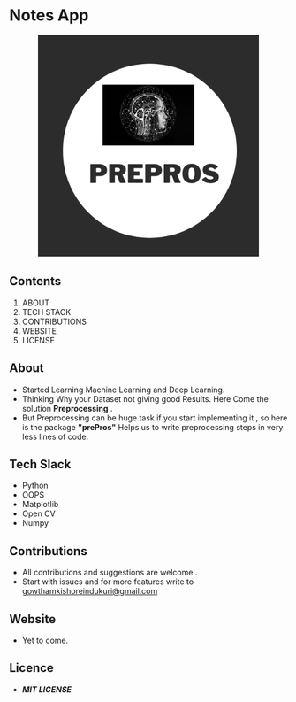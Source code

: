 ﻿# Notes App

<p align="center">
    <img src="https://github.com/igkishore/prePros/blob/main/images/PrePros.png?raw=true" alt="OCR" width="400"  height="400">
</p>

## Contents
1. ABOUT 
2. TECH STACK
3. CONTRIBUTIONS
4. WEBSITE 
5. LICENSE

## About
- Started Learning Machine Learning and Deep Learning.
- Thinking Why your Dataset not giving good Results. Here Come the solution **Preprocessing** .
- But Preprocessing can be huge task if you start implementing it , so here is the package **"prePros"** Helps us to write preprocessing steps in very less lines of code.


## Tech Slack
- Python
- OOPS
- Matplotlib
- Open CV
- Numpy

## Contributions
- All contributions and suggestions are welcome .
- Start with issues and for more features write to <a href ="mailto:gowthamkishoreindukuri@gmail.com">gowthamkishoreindukuri@gmail.com</a>

## Website

- Yet to come.

## Licence
- ***MIT LICENSE***












